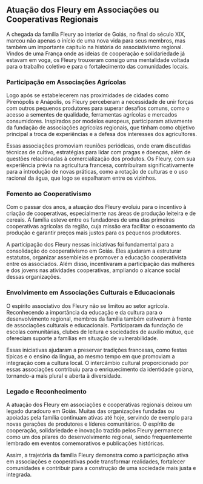## Atuação dos Fleury em Associações ou Cooperativas Regionais

A chegada da família Fleury ao interior de Goiás, no final do século XIX, marcou não apenas o início de uma nova vida para seus membros, mas também um importante capítulo na história do associativismo regional. Vindos de uma França onde as ideias de cooperação e solidariedade já estavam em voga, os Fleury trouxeram consigo uma mentalidade voltada para o trabalho coletivo e para o fortalecimento das comunidades locais.

### Participação em Associações Agrícolas

Logo após se estabelecerem nas proximidades de cidades como Pirenópolis e Anápolis, os Fleury perceberam a necessidade de unir forças com outros pequenos produtores para superar desafios comuns, como o acesso a sementes de qualidade, ferramentas agrícolas e mercados consumidores. Inspirados por modelos europeus, participaram ativamente da fundação de associações agrícolas regionais, que tinham como objetivo principal a troca de experiências e a defesa dos interesses dos agricultores.

Essas associações promoviam reuniões periódicas, onde eram discutidas técnicas de cultivo, estratégias para lidar com pragas e doenças, além de questões relacionadas à comercialização dos produtos. Os Fleury, com sua experiência prévia na agricultura francesa, contribuíram significativamente para a introdução de novas práticas, como a rotação de culturas e o uso racional da água, que logo se espalharam entre os vizinhos.

### Fomento ao Cooperativismo

Com o passar dos anos, a atuação dos Fleury evoluiu para o incentivo à criação de cooperativas, especialmente nas áreas de produção leiteira e de cereais. A família esteve entre os fundadores de uma das primeiras cooperativas agrícolas da região, cuja missão era facilitar o escoamento da produção e garantir preços mais justos para os pequenos produtores.

A participação dos Fleury nessas iniciativas foi fundamental para a consolidação do cooperativismo em Goiás. Eles ajudaram a estruturar estatutos, organizar assembleias e promover a educação cooperativista entre os associados. Além disso, incentivaram a participação das mulheres e dos jovens nas atividades cooperativas, ampliando o alcance social dessas organizações.

### Envolvimento em Associações Culturais e Educacionais

O espírito associativo dos Fleury não se limitou ao setor agrícola. Reconhecendo a importância da educação e da cultura para o desenvolvimento regional, membros da família também estiveram à frente de associações culturais e educacionais. Participaram da fundação de escolas comunitárias, clubes de leitura e sociedades de auxílio mútuo, que ofereciam suporte a famílias em situação de vulnerabilidade.

Essas iniciativas ajudaram a preservar tradições francesas, como festas típicas e o ensino da língua, ao mesmo tempo em que promoviam a integração com a cultura local. O intercâmbio cultural proporcionado por essas associações contribuiu para o enriquecimento da identidade goiana, tornando-a mais plural e aberta à diversidade.

### Legado e Reconhecimento

A atuação dos Fleury em associações e cooperativas regionais deixou um legado duradouro em Goiás. Muitas das organizações fundadas ou apoiadas pela família continuam ativas até hoje, servindo de exemplo para novas gerações de produtores e líderes comunitários. O espírito de cooperação, solidariedade e inovação trazido pelos Fleury permanece como um dos pilares do desenvolvimento regional, sendo frequentemente lembrado em eventos comemorativos e publicações históricas.

Assim, a trajetória da família Fleury demonstra como a participação ativa em associações e cooperativas pode transformar realidades, fortalecer comunidades e contribuir para a construção de uma sociedade mais justa e integrada.